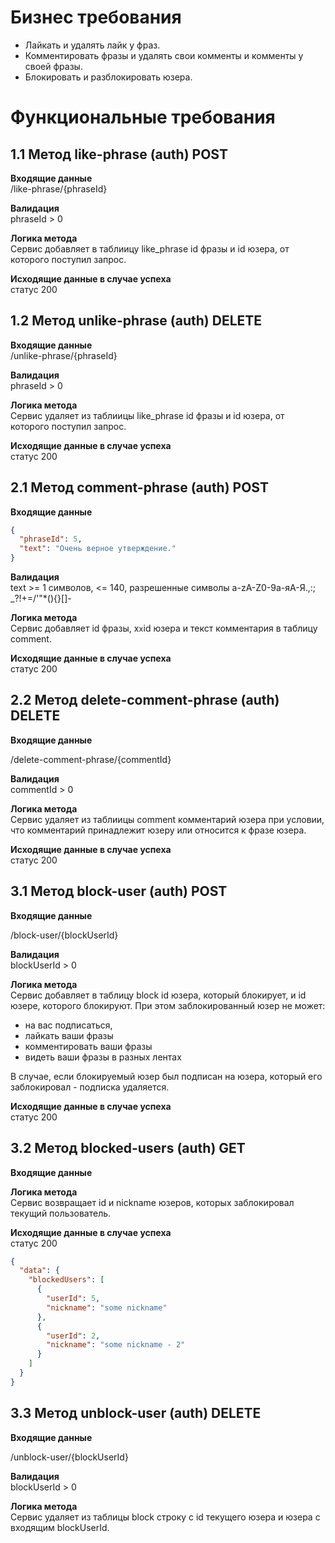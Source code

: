 # Бизнес требования

- Лайкать и удалять лайк у фраз.
- Комментировать фразы и удалять свои комменты и комменты у своей фразы.
- Блокировать и разблокировать юзера.

# Функциональные требования

## 1.1 Метод like-phrase (auth) POST

**Входящие данные**<br/>
/like-phrase/{phraseId}

**Валидация**<br/>
phraseId > 0

**Логика метода**<br/>
Сервис добавляет в таблиицу like_phrase id фразы и id юзера, от которого поступил запрос.

**Исходящие данные в случае успеха** <br/>статус 200

## 1.2 Метод unlike-phrase (auth) DELETE

**Входящие данные**<br/>
/unlike-phrase/{phraseId}

**Валидация**<br/>
phraseId > 0

**Логика метода**<br/>
Сервис удаляет из таблиицы like_phrase id фразы и id юзера, от которого поступил запрос.

**Исходящие данные в случае успеха** <br/>статус 200

## 2.1 Метод comment-phrase (auth) POST

**Входящие данные**<br/>

```json
{
  "phraseId": 5,
  "text": "Очень верное утверждение."
}
```

**Валидация**<br/>
text >= 1 символов, <= 140, разрешенные символы a-zA-Z0-9а-яА-Я.,:; _?!+=/'\"*(){}[]-

**Логика метода**<br/>
Сервис добавляет id фразы, x`x`id юзера и текст комментария в таблицу comment.

**Исходящие данные в случае успеха** <br/>статус 200

## 2.2 Метод delete-comment-phrase (auth) DELETE

**Входящие данные**<br/>

/delete-comment-phrase/{commentId}

**Валидация**<br/>
commentId > 0

**Логика метода**<br/>
Сервис удаляет из таблиицы comment комментарий юзера при условии, что комментарий принадлежит юзеру или относится к
фразе юзера.

**Исходящие данные в случае успеха** <br/>статус 200

## 3.1 Метод block-user (auth) POST

**Входящие данные**<br/>

/block-user/{blockUserId}

**Валидация**<br/>
blockUserId > 0

**Логика метода**<br/>
Сервис добавляет в таблицу block id юзера, который блокирует, и id юзере, которого блокируют. При этом заблокированный
юзер не может:

- на вас подписаться,
- лайкать ваши фразы
- комментировать ваши фразы
- видеть ваши фразы в разных лентах

В случае, если блокируемый юзер был подписан на юзера, который его заблокировал - подписка удаляется.

**Исходящие данные в случае успеха** <br/>статус 200

## 3.2 Метод blocked-users (auth) GET

**Входящие данные**<br/>

**Логика метода**<br/>
Сервис возвращает id и nickname юзеров, которых заблокировал текущий пользователь.

**Исходящие данные в случае успеха** <br/>статус 200

```json
{
  "data": {
    "blockedUsers": [
      {
        "userId": 5,
        "nickname": "some nickname"
      },
      {
        "userId": 2,
        "nickname": "some nickname - 2"
      }
    ]
  }
}
```

## 3.3 Метод unblock-user (auth) DELETE

**Входящие данные**<br/>

/unblock-user/{blockUserId}

**Валидация**<br/>
blockUserId > 0

**Логика метода**<br/>
Сервис удаляет из таблицы block строку с id текущего юзера и юзера с входящим blockUserId.